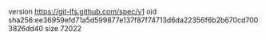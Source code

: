 version https://git-lfs.github.com/spec/v1
oid sha256:ee36959efd71a5d599877e137f87f74713d6da22356f6b2b670cd7003826dd40
size 72022

